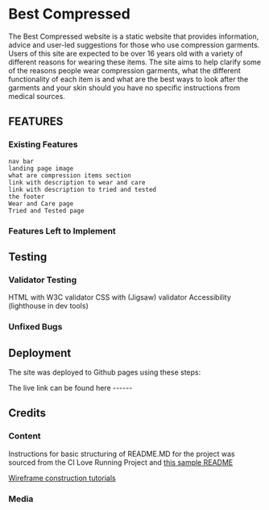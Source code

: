 # Best Compressed

The Best Compressed website is a static website that provides information, advice and user-led suggestions for those who use compression garments.
Users of this site are expected to be over 16 years old with a variety of different reasons for wearing these items.
The site aims to help clarify some of the reasons people wear compression garments, what the different functionality of each item is
and what are the best ways to look after the garments and your skin should you have no specific instructions from medical sources.

<!--OVERVIEW OF PROJECT the image of the project on multiple devices can go here -->

## FEATURES
### Existing Features
<!-- do you want to reference the specific project files that implement them?  
Link to wireframes -->
    nav bar
    landing page image
    what are compression items section
    link with description to wear and care
    link with description to tried and tested
    the footer
    Wear and Care page
    Tried and Tested page

### Features Left to Implement
<!-- ideas for the future  
Animation of disclaimer if not possible here
Self produced content 
interview pages with individuals who use and wear-->

## Testing

<!-- go over all the projects features, what they were supposed to do and how they have worked.
how does the project look in the different browsers and screen sizes
mention any issues you have had - interesting bugs -->

### Validator Testing
<!-- the reports back from these validators -->
HTML with W3C validator
CSS with (Jigsaw) validator
Accessibility (lighthouse in dev tools)
### Unfixed Bugs

## Deployment
<!-- the description of how it was deployed to the hosting platform-->
The site was deployed to Github pages using these steps:

The live link can be found here ------

## Credits
<!-- REFERENCE ALL CONTENT, MEDIA AND EXTRA HELP SOURCES - TUTORIALS, PODCASTS, EVERYTHING -->

### Content
 Instructions for basic structuring of README.MD for the project was sourced from the CI Love Running Project and [this sample README](https://codeinstitute.s3.amazonaws.com/CSSEssentials/p1-readme.png)

 [Wireframe construction tutorials](https://wireframestogo.com)
<!-- include links to anything referenced, eg love running project-->      
### Media
